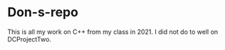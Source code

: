 # Don-s-repo
This is all my work on C++ from my class in 2021.
I did not do to well on DCProjectTwo.
